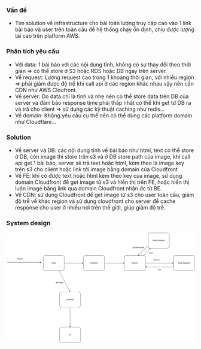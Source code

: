 ### Vấn đề

- Tìm solution về infrastructure cho bài toán lượng truy cập cao vào 1 link bài báo và user trên toàn cầu để hệ thống chạy ổn định, chịu được lượng tải cao trên platform AWS.

### Phân tích yêu cầu

- Với data: 1 bài báo với các nội dung tĩnh, không có sự thay đổi theo thời gian => có thể store ở S3 hoặc RDS hoặc DB ngay trên server.
- Về request: Lượng request cao trong 1 khoảng thời gian, với nhiều region => phải giảm được độ trễ khi call api ở các region khác nhau vậy nên cần CDN như AWS Cloufront.
- Về server: Do data chỉ là tĩnh và nhẹ nên có thể store data trên DB của server và đảm bảo response time phải thấp nhất có thể khi get từ DB ra và trả cho client => sử dụng các kỹ thuật caching như redis...
- Về domain: Không yêu cầu cụ thể nên có thể dùng các platform domain như Cloudflare...

### Solution

- Về server và DB: các nội dung tĩnh về bài báo như html, text có thể store ở DB, còn image thì store trên s3 và ở DB store path của image, khi call api get 1 bài báo, server sẽ trả text hoặc html, kèm theo là image key trên s3 cho client hoặc link tới image bằng domain của Cloudfront
- Về FE: khi có được text hoặc html kèm theo key của image, sử dụng domain Cloudfront để get image từ s3 và hiển thị trên FE, hoặc hiển thị luôn image bằng link qua domain Cloudfront nhận đc từ BE.
- Về CDN: sử dụng Cloudfront để get image từ s3 cho user toàn cầu, giảm độ trễ về khác region và sử dụng cloudfront cho server để cache response cho user ở nhiều nơi trên thế giới, giúp giảm độ trễ.

### System design

![System design](/design%20system.drawio.png "System design")

